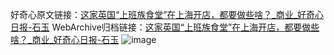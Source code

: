 好奇心原文链接：[这家英国“上班族食堂”在上海开店，都要做些啥？_商业_好奇心日报-石玉](https://www.qdaily.com/articles/7281.html)
WebArchive归档链接：[这家英国“上班族食堂”在上海开店，都要做些啥？_商业_好奇心日报-石玉](http://web.archive.org/web/20170629180516/http://www.qdaily.com/articles/7281.html)
![image](http://ww3.sinaimg.cn/large/007d5XDply1g3x0t7d9mdj30u04h0kjl)